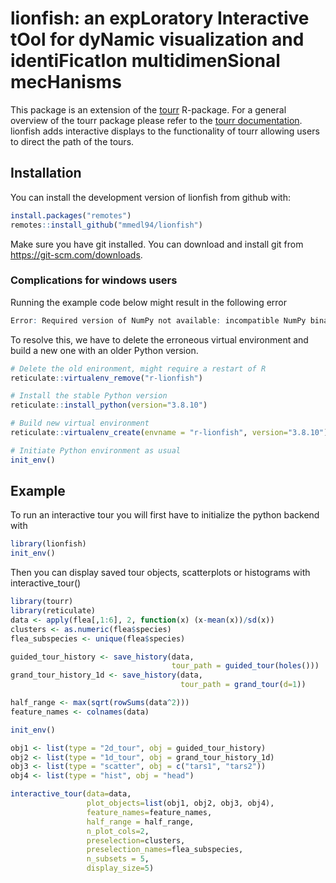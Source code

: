 # lionfish: an expLoratory Interactive tOol for dyNamic visualization and identiFicatIon multidimenSional mecHanisms

This package is an extension of the [tourr](https://github.com/ggobi/tourr) R-package. For a general overview of the tourr package please refer to the [tourr documentation](https://ggobi.github.io/tourr/). lionfish adds interactive displays to the functionality of tourr allowing users to direct the path of the tours.

## Installation

You can install the development version of lionfish from github with:

``` r
install.packages("remotes")
remotes::install_github("mmedl94/lionfish")
```

Make sure you have git installed. You can download and install git from <https://git-scm.com/downloads>.

### Complications for windows users

Running the example code below might result in the following error

``` r
Error: Required version of NumPy not available: incompatible NumPy binary version 33554432 (expecting version 16777225)
```

To resolve this, we have to delete the erroneous virtual environment and build a new one with an older Python version.

``` r
# Delete the old enironment, might require a restart of R
reticulate::virtualenv_remove("r-lionfish")

# Install the stable Python version
reticulate::install_python(version="3.8.10")

# Build new virtual environment
reticulate::virtualenv_create(envname = "r-lionfish", version="3.8.10")

# Initiate Python environment as usual
init_env()
```

## Example

To run an interactive tour you will first have to initialize the python backend with

``` r
library(lionfish)
init_env()
```

Then you can display saved tour objects, scatterplots or histograms with interactive_tour()

``` r
library(tourr)
library(reticulate)
data <- apply(flea[,1:6], 2, function(x) (x-mean(x))/sd(x))
clusters <- as.numeric(flea$species)
flea_subspecies <- unique(flea$species)

guided_tour_history <- save_history(data,
                                    tour_path = guided_tour(holes()))
grand_tour_history_1d <- save_history(data,
                                      tour_path = grand_tour(d=1))

half_range <- max(sqrt(rowSums(data^2)))
feature_names <- colnames(data)

init_env()

obj1 <- list(type = "2d_tour", obj = guided_tour_history)
obj2 <- list(type = "1d_tour", obj = grand_tour_history_1d)
obj3 <- list(type = "scatter", obj = c("tars1", "tars2"))
obj4 <- list(type = "hist", obj = "head")

interactive_tour(data=data,
                 plot_objects=list(obj1, obj2, obj3, obj4),
                 feature_names=feature_names,
                 half_range = half_range,
                 n_plot_cols=2,
                 preselection=clusters,
                 preselection_names=flea_subspecies,
                 n_subsets = 5,
                 display_size=5)
```
